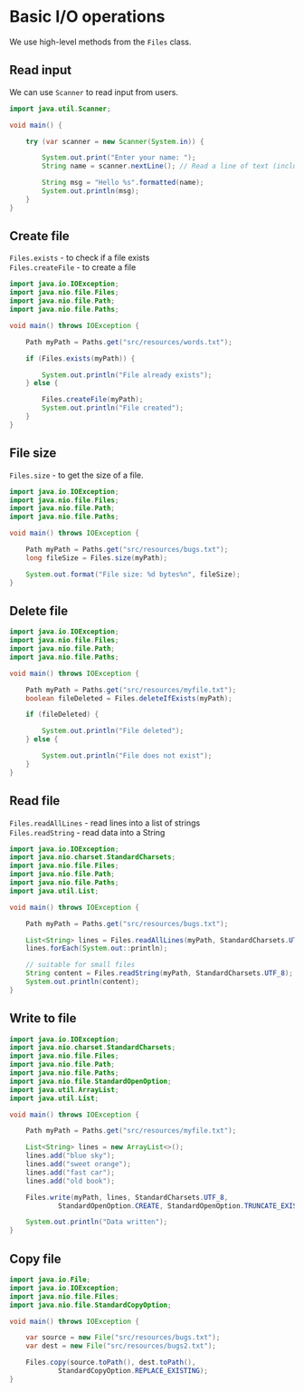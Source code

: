 # Basic I/O operations

We use high-level methods from the `Files` class.  

## Read input 

We can use `Scanner` to read input from users.  

```java
import java.util.Scanner;

void main() {

    try (var scanner = new Scanner(System.in)) {

        System.out.print("Enter your name: ");
        String name = scanner.nextLine(); // Read a line of text (including spaces)

        String msg = "Hello %s".formatted(name);
        System.out.println(msg);
    }
}
```

## Create file 

`Files.exists` - to check if a file exists  
`Files.createFile` - to create a file  

```java
import java.io.IOException;
import java.nio.file.Files;
import java.nio.file.Path;
import java.nio.file.Paths;

void main() throws IOException {

    Path myPath = Paths.get("src/resources/words.txt");

    if (Files.exists(myPath)) {

        System.out.println("File already exists");
    } else {

        Files.createFile(myPath);
        System.out.println("File created");
    }
}
```

## File size 

`Files.size` - to get the size of a file.  

```java
import java.io.IOException;
import java.nio.file.Files;
import java.nio.file.Path;
import java.nio.file.Paths;

void main() throws IOException {

    Path myPath = Paths.get("src/resources/bugs.txt");
    long fileSize = Files.size(myPath);

    System.out.format("File size: %d bytes%n", fileSize);
}
```

## Delete file 

```java
import java.io.IOException;
import java.nio.file.Files;
import java.nio.file.Path;
import java.nio.file.Paths;

void main() throws IOException {

    Path myPath = Paths.get("src/resources/myfile.txt");
    boolean fileDeleted = Files.deleteIfExists(myPath);

    if (fileDeleted) {

        System.out.println("File deleted");
    } else {

        System.out.println("File does not exist");
    }
}
```

## Read file 

`Files.readAllLines` - read lines into a list of strings  
`Files.readString` - read data into a String  

```java
import java.io.IOException;
import java.nio.charset.StandardCharsets;
import java.nio.file.Files;
import java.nio.file.Path;
import java.nio.file.Paths;
import java.util.List;

void main() throws IOException {

    Path myPath = Paths.get("src/resources/bugs.txt");

    List<String> lines = Files.readAllLines(myPath, StandardCharsets.UTF_8);
    lines.forEach(System.out::println);

    // suitable for small files
    String content = Files.readString(myPath, StandardCharsets.UTF_8);
    System.out.println(content);
}
```


## Write to file 

```java
import java.io.IOException;
import java.nio.charset.StandardCharsets;
import java.nio.file.Files;
import java.nio.file.Path;
import java.nio.file.Paths;
import java.nio.file.StandardOpenOption;
import java.util.ArrayList;
import java.util.List;

void main() throws IOException {

    Path myPath = Paths.get("src/resources/myfile.txt");

    List<String> lines = new ArrayList<>();
    lines.add("blue sky");
    lines.add("sweet orange");
    lines.add("fast car");
    lines.add("old book");

    Files.write(myPath, lines, StandardCharsets.UTF_8,
            StandardOpenOption.CREATE, StandardOpenOption.TRUNCATE_EXISTING);

    System.out.println("Data written");
}
```

## Copy file 

```java
import java.io.File;
import java.io.IOException;
import java.nio.file.Files;
import java.nio.file.StandardCopyOption;

void main() throws IOException {

    var source = new File("src/resources/bugs.txt");
    var dest = new File("src/resources/bugs2.txt");

    Files.copy(source.toPath(), dest.toPath(),
            StandardCopyOption.REPLACE_EXISTING);
}
```
